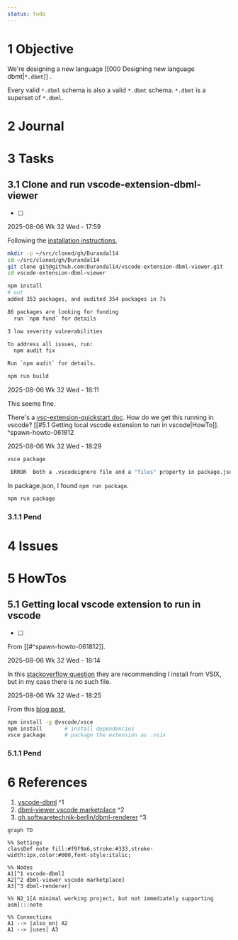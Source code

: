 ```yaml
---
status: todo
---
```

# 1 Objective

We're designing a new language [[000 Designing new language dbmt|`*.dbmt`]] . 

Every valid `*.dbml` schema is also a valid `*.dbmt` schema. `*.dbmt` is a superset of `*.dbml`. 

# 2 Journal


# 3 Tasks

## 3.1 Clone and run vscode-extension-dbml-viewer

- [ ] 

2025-08-06 Wk 32 Wed - 17:59

Following the [installation instructions](https://github.com/Durandal14/vscode-extension-dbml-viewer?tab=readme-ov-file#installation),

```sh
mkdir -p ~/src/cloned/gh/Durandal14
cd ~/src/cloned/gh/Durandal14
git clone git@github.com:Durandal14/vscode-extension-dbml-viewer.git
cd vscode-extension-dbml-viewer
```

```sh
npm install
# out
added 353 packages, and audited 354 packages in 7s

86 packages are looking for funding
  run `npm fund` for details

3 low severity vulnerabilities

To address all issues, run:
  npm audit fix

Run `npm audit` for details.
```

```sh
npm run build
```

2025-08-06 Wk 32 Wed - 18:11

This seems fine.

There's a [vsc-extension-quickstart doc](https://github.com/Durandal14/vscode-extension-dbml-viewer/blob/main/vsc-extension-quickstart.md). How do we get this running in vscode? [[#5.1 Getting local vscode extension to run in vscode|HowTo]]. ^spawn-howto-061812

2025-08-06 Wk 32 Wed - 18:29

```sh
vsce package

 ERROR  Both a .vscodeignore file and a "files" property in package.json were found. VSCE does not support combining both strategies. Either remove the .vscodeignore file or the "files" property in package.json.
```

In package.json, I found `npm run package`.

```sh
npm run package
```

### 3.1.1 Pend
# 4 Issues

# 5 HowTos

## 5.1 Getting local vscode extension to run in vscode

- [ ] 

From [[#^spawn-howto-061812]].

2025-08-06 Wk 32 Wed - 18:14

In this [stackoverflow question](https://stackoverflow.com/questions/42017617/how-can-i-install-vs-code-extension-manually) they are recommending I install from VSIX, but in my case there is no such file.

2025-08-06 Wk 32 Wed - 18:25

From this [blog post](https://mehmetbaykar.com/posts/how-to-install-vscode-extension-from-your-custom-or-local-repo/),

```sh
npm install -g @vscode/vsce
npm install       # install dependencies
vsce package      # package the extension as .vsix
```


### 5.1.1 Pend

# 6 References

1. [vscode-dbml](https://github.com/Durandal14/vscode-extension-dbml-viewer) ^1
2. [dbml-viewer vscode marketplace](https://marketplace.visualstudio.com/items?itemName=nicolas-liger.dbml-viewer) ^2
3. [gh softwaretechnik-berlin/dbml-renderer](https://github.com/softwaretechnik-berlin/dbml-renderer/) ^3


```mermaid
graph TD

%% Settings
classDef note fill:#f9f9a6,stroke:#333,stroke-width:1px,color:#000,font-style:italic;

%% Nodes
A1[^1 vscode-dbml]
A2[^2 dbml-viewer vscode marketplace]
A3[^3 dbml-renderer]

%% N2_1[A minimal working project, but not immediately supporting asm]:::note

%% Connections
A1 --> |also_on| A2
A1 --> |uses| A3
```
